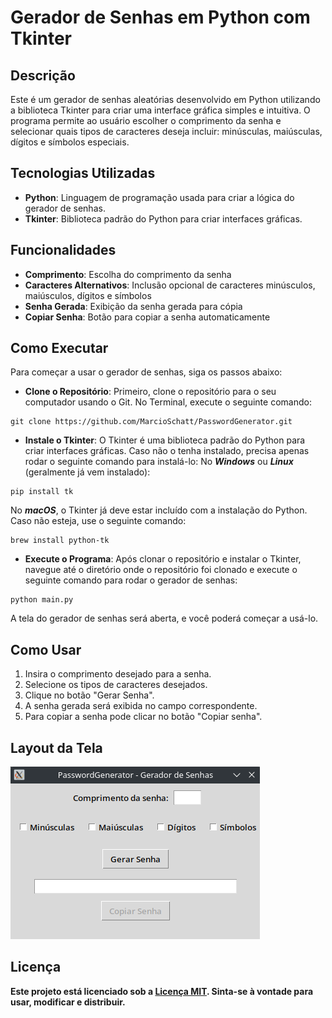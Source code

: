 # Gerador de Senhas em Python com Tkinter

## Descrição

Este é um gerador de senhas aleatórias desenvolvido em Python utilizando a biblioteca Tkinter para criar uma interface gráfica simples e intuitiva. O programa permite ao usuário escolher o comprimento da senha e selecionar quais tipos de caracteres deseja incluir: minúsculas, maiúsculas, dígitos e símbolos especiais.

## Tecnologias Utilizadas

- **Python**: Linguagem de programação usada para criar a lógica do gerador de senhas.
- **Tkinter**: Biblioteca padrão do Python para criar interfaces gráficas.

## Funcionalidades

- **Comprimento**: Escolha do comprimento da senha
- **Caracteres Alternativos**: Inclusão opcional de caracteres minúsculos, maiúsculos, dígitos e símbolos
- **Senha Gerada**: Exibição da senha gerada para cópia
- **Copiar Senha**: Botão para copiar a senha automaticamente

## Como Executar

Para começar a usar o gerador de senhas, siga os passos abaixo:
- **Clone o Repositório**: Primeiro, clone o repositório para o seu computador usando o Git. No Terminal, execute o seguinte comando:
```
git clone https://github.com/MarcioSchatt/PasswordGenerator.git
```
- **Instale o Tkinter**: O Tkinter é uma biblioteca padrão do Python para criar interfaces gráficas. Caso não o tenha instalado, precisa apenas rodar o seguinte comando para instalá-lo:
No ***Windows*** ou ***Linux*** (geralmente já vem instalado):
```
pip install tk
```
No ***macOS***, o Tkinter já deve estar incluído com a instalação do Python. Caso não esteja, use o seguinte comando:
```
brew install python-tk
```
- **Execute o Programa**: Após clonar o repositório e instalar o Tkinter, navegue até o diretório onde o repositório foi clonado e execute o seguinte comando para rodar o gerador de senhas:
```
python main.py
```
A tela do gerador de senhas será aberta, e você poderá começar a usá-lo.

## Como Usar

1. Insira o comprimento desejado para a senha.
2. Selecione os tipos de caracteres desejados.
3. Clique no botão "Gerar Senha".
4. A senha gerada será exibida no campo correspondente.
5. Para copiar a senha pode clicar no botão "Copiar senha".

## Layout da Tela

![Gerador de Senhas](screenshot.png)

## Licença

**Este projeto está licenciado sob a [Licença MIT](LICENSE.txt). Sinta-se à vontade para usar, modificar e distribuir.**
